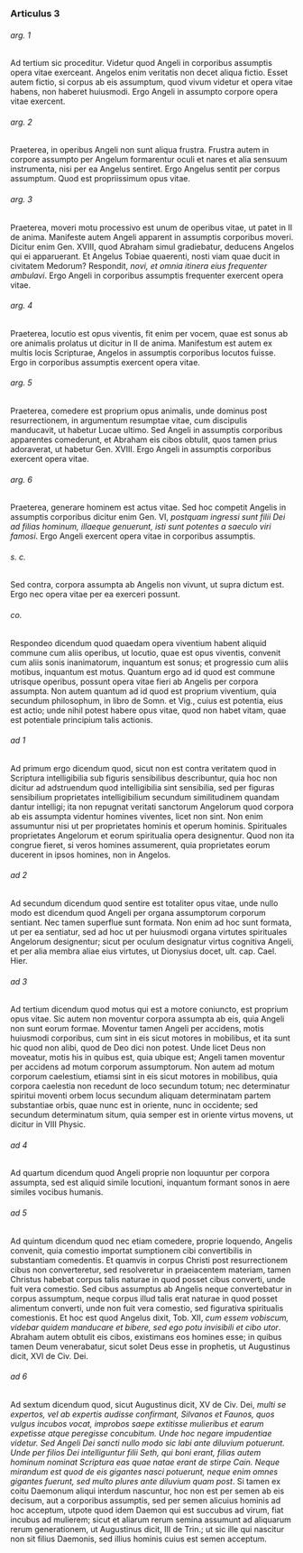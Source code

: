 ### Articulus 3

###### arg. 1
Ad tertium sic proceditur. Videtur quod Angeli in corporibus assumptis opera vitae exerceant. Angelos enim veritatis non decet aliqua fictio. Esset autem fictio, si corpus ab eis assumptum, quod vivum videtur et opera vitae habens, non haberet huiusmodi. Ergo Angeli in assumpto corpore opera vitae exercent.

###### arg. 2
Praeterea, in operibus Angeli non sunt aliqua frustra. Frustra autem in corpore assumpto per Angelum formarentur oculi et nares et alia sensuum instrumenta, nisi per ea Angelus sentiret. Ergo Angelus sentit per corpus assumptum. Quod est propriissimum opus vitae.

###### arg. 3
Praeterea, moveri motu processivo est unum de operibus vitae, ut patet in II de anima. Manifeste autem Angeli apparent in assumptis corporibus moveri. Dicitur enim Gen. XVIII, quod Abraham simul gradiebatur, deducens Angelos qui ei apparuerant. Et Angelus Tobiae quaerenti, nosti viam quae ducit in civitatem Medorum? Respondit, *novi, et omnia itinera eius frequenter ambulavi*. Ergo Angeli in corporibus assumptis frequenter exercent opera vitae.

###### arg. 4
Praeterea, locutio est opus viventis, fit enim per vocem, quae est sonus ab ore animalis prolatus ut dicitur in II de anima. Manifestum est autem ex multis locis Scripturae, Angelos in assumptis corporibus locutos fuisse. Ergo in corporibus assumptis exercent opera vitae.

###### arg. 5
Praeterea, comedere est proprium opus animalis, unde dominus post resurrectionem, in argumentum resumptae vitae, cum discipulis manducavit, ut habetur Lucae ultimo. Sed Angeli in assumptis corporibus apparentes comederunt, et Abraham eis cibos obtulit, quos tamen prius adoraverat, ut habetur Gen. XVIII. Ergo Angeli in assumptis corporibus exercent opera vitae.

###### arg. 6
Praeterea, generare hominem est actus vitae. Sed hoc competit Angelis in assumptis corporibus dicitur enim Gen. VI, *postquam ingressi sunt filii Dei ad filias hominum, illaeque genuerunt, isti sunt potentes a saeculo viri famosi*. Ergo Angeli exercent opera vitae in corporibus assumptis.

###### s. c.
Sed contra, corpora assumpta ab Angelis non vivunt, ut supra dictum est. Ergo nec opera vitae per ea exerceri possunt.

###### co.
Respondeo dicendum quod quaedam opera viventium habent aliquid commune cum aliis operibus, ut locutio, quae est opus viventis, convenit cum aliis sonis inanimatorum, inquantum est sonus; et progressio cum aliis motibus, inquantum est motus. Quantum ergo ad id quod est commune utrisque operibus, possunt opera vitae fieri ab Angelis per corpora assumpta. Non autem quantum ad id quod est proprium viventium, quia secundum philosophum, in libro de Somn. et Vig., cuius est potentia, eius est actio; unde nihil potest habere opus vitae, quod non habet vitam, quae est potentiale principium talis actionis.

###### ad 1
Ad primum ergo dicendum quod, sicut non est contra veritatem quod in Scriptura intelligibilia sub figuris sensibilibus describuntur, quia hoc non dicitur ad adstruendum quod intelligibilia sint sensibilia, sed per figuras sensibilium proprietates intelligibilium secundum similitudinem quandam dantur intelligi; ita non repugnat veritati sanctorum Angelorum quod corpora ab eis assumpta videntur homines viventes, licet non sint. Non enim assumuntur nisi ut per proprietates hominis et operum hominis. Spirituales proprietates Angelorum et eorum spiritualia opera designentur. Quod non ita congrue fieret, si veros homines assumerent, quia proprietates eorum ducerent in ipsos homines, non in Angelos.

###### ad 2
Ad secundum dicendum quod sentire est totaliter opus vitae, unde nullo modo est dicendum quod Angeli per organa assumptorum corporum sentiant. Nec tamen superflue sunt formata. Non enim ad hoc sunt formata, ut per ea sentiatur, sed ad hoc ut per huiusmodi organa virtutes spirituales Angelorum designentur; sicut per oculum designatur virtus cognitiva Angeli, et per alia membra aliae eius virtutes, ut Dionysius docet, ult. cap. Cael. Hier.

###### ad 3
Ad tertium dicendum quod motus qui est a motore coniuncto, est proprium opus vitae. Sic autem non moventur corpora assumpta ab eis, quia Angeli non sunt eorum formae. Moventur tamen Angeli per accidens, motis huiusmodi corporibus, cum sint in eis sicut motores in mobilibus, et ita sunt hic quod non alibi, quod de Deo dici non potest. Unde licet Deus non moveatur, motis his in quibus est, quia ubique est; Angeli tamen moventur per accidens ad motum corporum assumptorum. Non autem ad motum corporum caelestium, etiamsi sint in eis sicut motores in mobilibus, quia corpora caelestia non recedunt de loco secundum totum; nec determinatur spiritui moventi orbem locus secundum aliquam determinatam partem substantiae orbis, quae nunc est in oriente, nunc in occidente; sed secundum determinatum situm, quia semper est in oriente virtus movens, ut dicitur in VIII Physic.

###### ad 4
Ad quartum dicendum quod Angeli proprie non loquuntur per corpora assumpta, sed est aliquid simile locutioni, inquantum formant sonos in aere similes vocibus humanis.

###### ad 5
Ad quintum dicendum quod nec etiam comedere, proprie loquendo, Angelis convenit, quia comestio importat sumptionem cibi convertibilis in substantiam comedentis. Et quamvis in corpus Christi post resurrectionem cibus non converteretur, sed resolveretur in praeiacentem materiam, tamen Christus habebat corpus talis naturae in quod posset cibus converti, unde fuit vera comestio. Sed cibus assumptus ab Angelis neque convertebatur in corpus assumptum, neque corpus illud talis erat naturae in quod posset alimentum converti, unde non fuit vera comestio, sed figurativa spiritualis comestionis. Et hoc est quod Angelus dixit, Tob. XII, *cum essem vobiscum, videbar quidem manducare et bibere, sed ego potu invisibili et cibo utor*. Abraham autem obtulit eis cibos, existimans eos homines esse; in quibus tamen Deum venerabatur, sicut solet Deus esse in prophetis, ut Augustinus dicit, XVI de Civ. Dei.

###### ad 6
Ad sextum dicendum quod, sicut Augustinus dicit, XV de Civ. Dei, *multi se expertos, vel ab expertis audisse confirmant, Silvanos et Faunos, quos vulgus incubos vocat, improbos saepe extitisse mulieribus et earum expetisse atque peregisse concubitum. Unde hoc negare impudentiae videtur. Sed Angeli Dei sancti nullo modo sic labi ante diluvium potuerunt. Unde per filios Dei intelliguntur filii Seth, qui boni erant, filias autem hominum nominat Scriptura eas quae natae erant de stirpe Cain. Neque mirandum est quod de eis gigantes nasci potuerunt, neque enim omnes gigantes fuerunt, sed multo plures ante diluvium quam post*. Si tamen ex coitu Daemonum aliqui interdum nascuntur, hoc non est per semen ab eis decisum, aut a corporibus assumptis, sed per semen alicuius hominis ad hoc acceptum, utpote quod idem Daemon qui est succubus ad virum, fiat incubus ad mulierem; sicut et aliarum rerum semina assumunt ad aliquarum rerum generationem, ut Augustinus dicit, III de Trin.; ut sic ille qui nascitur non sit filius Daemonis, sed illius hominis cuius est semen acceptum.

